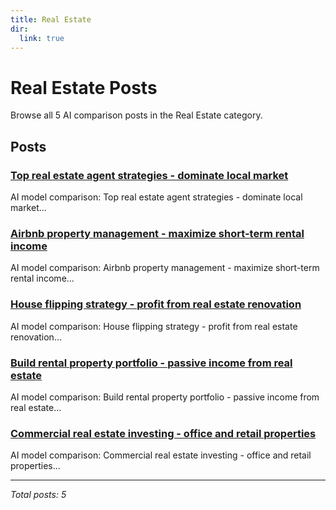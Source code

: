 ```yaml
---
title: Real Estate
dir:
  link: true
---
```


# Real Estate Posts

Browse all 5 AI comparison posts in the Real Estate category.

## Posts

### [Top real estate agent strategies - dominate local market](chatgpt-vs-grok-vs-claude-real-estate-agent-2025.md)

AI model comparison: Top real estate agent strategies - dominate local market...

### [Airbnb property management - maximize short-term rental income](claude-vs-deepseek-vs-grok-airbnb-business-2025.md)

AI model comparison: Airbnb property management - maximize short-term rental income...

### [House flipping strategy - profit from real estate renovation](claude-vs-gemini-vs-grok-house-flipping-2025.md)

AI model comparison: House flipping strategy - profit from real estate renovation...

### [Build rental property portfolio - passive income from real estate](deepseek-vs-grok-vs-claude-rental-property-2025.md)

AI model comparison: Build rental property portfolio - passive income from real estate...

### [Commercial real estate investing - office and retail properties](gemini-vs-claude-vs-chatgpt-commercial-real-estate-2025.md)

AI model comparison: Commercial real estate investing - office and retail properties...

---

*Total posts: 5*
